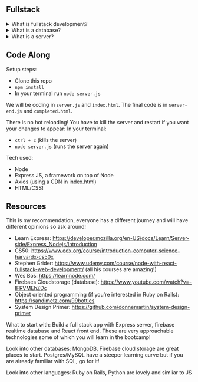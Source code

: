 ## Fullstack

<details>
<summary>What is fullstack development?</summary>
<br>
The practice of writing code that starts with what the user sees and interacts with (the UI), and goes all the way through the server to the database level of the application.
</details>

<details>
<summary>What is a database?</summary>
<br>
A place to permanently store data.
</details>

<details>
<summary>What is a server?</summary>
<br>
A computer that is always running that knows how to handle requests from other computers and responds to them.
</details>

## Code Along
Setup steps:
- Clone this repo
- `npm install`
- In your terminal run `node server.js`

We will be coding in `server.js` and `index.html`. The final code is in `server-end.js` and `completed.html`. 

There is no hot reloading! You have to kill the server and restart if you want your changes to appear:
In your terminal:
- `ctrl + c` (kills the server)
- `node server.js` (runs the server again)

Tech used:
- Node
- Express JS, a framework on top of Node
- Axios (using a CDN in index.html)
- HTML/CSS!

## Resources
This is my recommendation, everyone has a different journey and will have different opinions so ask around!

- Learn Express: https://developer.mozilla.org/en-US/docs/Learn/Server-side/Express_Nodejs/Introduction
- CS50: https://www.edx.org/course/introduction-computer-science-harvardx-cs50x
- Stephen Grider: https://www.udemy.com/course/node-with-react-fullstack-web-development/ (all his courses are amazing!)
- Wes Bos: https://learnnode.com/
- Firebaes Cloudstorage (database): https://www.youtube.com/watch?v=-IFRVMEhZDc
- Object oriented programming (if you're interested in Ruby on Rails): https://sandimetz.com/99bottles
- System Design Primer: https://github.com/donnemartin/system-design-primer

What to start with:
Build a full stack app with Express server, firebase realtime database and React front end. These are very approachable technologies some of which you will learn in the bootcamp!

Look into other databases: MongoDB, Firebase cloud storage are great places to start. Postgres/MySQL have a steeper learning curve but if you are already familiar with SQL, go for it!

Look into other languages: Ruby on Rails, Python are lovely and simliar to JS


